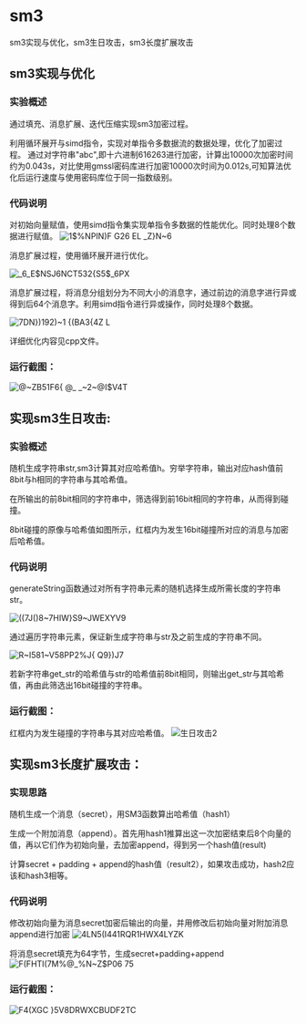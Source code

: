 # sm3
sm3实现与优化，sm3生日攻击，sm3长度扩展攻击

## sm3实现与优化


### 实验概述
通过填充、消息扩展、迭代压缩实现sm3加密过程。

利用循环展开与simd指令，实现对单指令多数据流的数据处理，优化了加密过程。
通过对字符串"abc",即十六进制616263进行加密，计算出10000次加密时间约为0.043s，对比使用gmssl密码库进行加密10000次时间为0.012s,可知算法优化后运行速度与使用密码库位于同一指数级别。
### 代码说明
对初始向量赋值，使用simd指令集实现单指令多数据的性能优化。同时处理8个数据进行赋值。
![1$%NPIN)F G26 EL _Z}N~6](https://user-images.githubusercontent.com/110040961/181903557-428815b7-37a8-4e20-94a5-3b930d4ffd47.png)



消息扩展过程，使用循环展开进行优化。


![_6_E$NSJ6NCT532{S5$_6PX](https://user-images.githubusercontent.com/110040961/181903630-5ef9f85c-f183-4970-b053-5d6c7f29a856.png)



消息扩展过程，将消息分组划分为不同大小的消息字，通过前边的消息字进行异或得到后64个消息字。利用simd指令进行异或操作，同时处理8个数据。

![7DN})192)~1 {(BA3{4Z L](https://user-images.githubusercontent.com/110040961/181903728-291525f1-39a6-4179-9b08-872fc9af3ed6.png)


详细优化内容见cpp文件。

### 运行截图：

![@~ZB51F6{ @_ _~2~@I$V4T](https://user-images.githubusercontent.com/110040961/181868472-8a4f2a30-19e0-4aca-ace3-eee0aeb46329.png)






## 实现sm3生日攻击:

### 实验概述

随机生成字符串str,sm3计算其对应哈希值h。穷举字符串，输出对应hash值前8bit与h相同的字符串与其哈希值。

在所输出的前8bit相同的字符串中，筛选得到前16bit相同的字符串，从而得到碰撞。

8bit碰撞的原像与哈希值如图所示，红框内为发生16bit碰撞所对应的消息与加密后哈希值。

### 代码说明

generateString函数通过对所有字符串元素的随机选择生成所需长度的字符串str。

![((7J()8~7HIW}S9~JWEXYV9](https://user-images.githubusercontent.com/110040961/181909623-06fc3c02-1b73-4fcf-83cc-4184ca6a43c2.png)

通过遍历字符串元素，保证新生成字符串与str及之前生成的字符串不同。

![R~I581~V58PP2%J{ Q9})J7](https://user-images.githubusercontent.com/110040961/181909698-4eef9496-9ada-4e63-bc25-7c82a92f6c9a.png)

若新字符串get_str的哈希值与str的哈希值前8bit相同，则输出get_str与其哈希值，再由此筛选出16bit碰撞的字符串。

### 运行截图：

红框内为发生碰撞的字符串与其对应哈希值。
![生日攻击2](https://user-images.githubusercontent.com/110040961/181728741-8a5cb737-77f1-4a85-99a0-f26aeef0b1b5.png)






## 实现sm3长度扩展攻击：

### 实现思路

随机生成一个消息（secret），用SM3函数算出哈希值（hash1）

生成一个附加消息（append）。首先用hash1推算出这一次加密结束后8个向量的值，再以它们作为初始向量，去加密append，得到另一个hash值(result)

计算secret + padding + append的hash值（result2），如果攻击成功，hash2应该和hash3相等。

### 代码说明

修改初始向量为消息secret加密后输出的向量，并用修改后初始向量对附加消息append进行加密
![4LN5$(I441RQR1H$WX4LYZK](https://user-images.githubusercontent.com/110040961/181914174-25870868-a033-489c-aab1-3dbeac53ffbb.png)

将消息secret填充为64字节，生成secret+padding+append
![F(FHTI(7M%@_%N~Z$P06 75](https://user-images.githubusercontent.com/110040961/181914097-64d773e6-d5f3-4969-a813-a6150a04a8f1.png)


### 运行截图：

![F4(XGC }5V8DRWXCBUDF2TC](https://user-images.githubusercontent.com/110040961/181730708-0c509d58-254b-416b-927f-110e52114db8.png)

